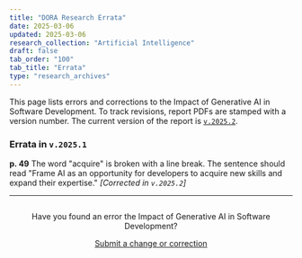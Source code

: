 ```yaml
---
title: "DORA Research Errata"
date: 2025-03-06
updated: 2025-03-06
research_collection: "Artificial Intelligence"
draft: false
tab_order: "100"
tab_title: "Errata"
type: "research_archives"
---
```


This page lists errors and corrections to the Impact of Generative AI in Software Development. To track revisions, report PDFs are stamped with a version number. The current version of the report is [`v.2025.2`](/research/ai/gen-ai-report).

### Errata in `v.2025.1`

**p. 49** The word "acquire" is broken with a line break. The sentence should read "Frame AI as an opportunity for developers to acquire new skills and expand their expertise." _[Corrected in `v.2025.2`]_

-----
<div style="text-align:center; margin-top:2em;">
Have you found an error the Impact of Generative AI in Software Development?

<a href='mailto:dora-advocacy@google.com?subject=DORA+Impact+of+Generative+AI+Report+error' class='button' target="_blank">Submit a change or correction</a>
</div>